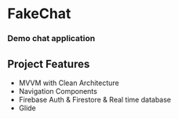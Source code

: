 # FakeChat

### Demo chat application

## Project Features
 - MVVM with Clean Architecture
 - Navigation Components
 - Firebase Auth & Firestore & Real time database
 - Glide
